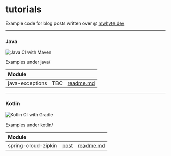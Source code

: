 # tutorials

Example code for blog posts written over @ [mwhyte.dev](https://mwhyte.dev/)

---

### Java
![Java CI with Maven](https://github.com/codenerve-com/tutorials/workflows/Java%20CI%20with%20Maven/badge.svg)

Examples under java/

| Module    |               |           |
| :-------  |:----------    |:-------   |
| java-exceptions | TBC| [readme.md](java/java-exceptions/readme.md)|


---

### Kotlin
![Kotlin CI with Gradle](https://github.com/codenerve-com/tutorials/workflows/Kotlin%20CI%20with%20Gradle/badge.svg)

Examples under kotlin/

| Module    |               |           |
| :-------  |:----------    |:-------   |
| spring-cloud-zipkin | [post](https://codenerve.com/spring-cloud-zipkin/index.html) | [readme.md](kotlin/spring-cloud-zipkin/readme.md) |



